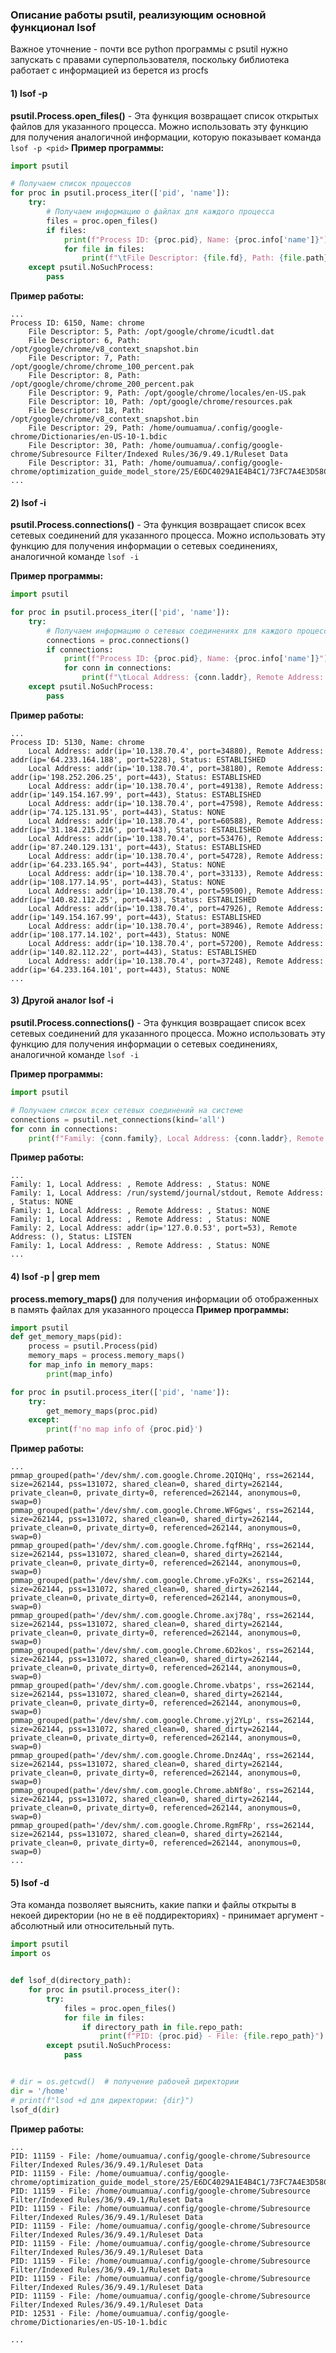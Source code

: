 ### Описание работы psutil, реализующим основной функционал lsof
Важное уточнение - почти все python программы с psutil нужно запускать с правами суперпользователя, поскольку библиотека работает с информацией из берется из procfs
####  1) lsof -p <pid>
 **psutil.Process.open_files()** - Эта функция возвращает список открытых файлов для указанного процесса. Можно использовать эту функцию для получения аналогичной информации, которую показывает команда `lsof -p <pid>`
**Пример программы:**

```python
import psutil

# Получаем список процессов
for proc in psutil.process_iter(['pid', 'name']):
    try:
        # Получаем информацию о файлaх для каждого процесса
        files = proc.open_files()
        if files:
            print(f"Process ID: {proc.pid}, Name: {proc.info['name']}")
            for file in files:
                print(f"\tFile Descriptor: {file.fd}, Path: {file.path}")
    except psutil.NoSuchProcess:
        pass
```
**Пример работы:** 
```
...
Process ID: 6150, Name: chrome
	File Descriptor: 5, Path: /opt/google/chrome/icudtl.dat
	File Descriptor: 6, Path: /opt/google/chrome/v8_context_snapshot.bin
	File Descriptor: 7, Path: /opt/google/chrome/chrome_100_percent.pak
	File Descriptor: 8, Path: /opt/google/chrome/chrome_200_percent.pak
	File Descriptor: 9, Path: /opt/google/chrome/locales/en-US.pak
	File Descriptor: 10, Path: /opt/google/chrome/resources.pak
	File Descriptor: 18, Path: /opt/google/chrome/v8_context_snapshot.bin
	File Descriptor: 29, Path: /home/oumuamua/.config/google-chrome/Dictionaries/en-US-10-1.bdic
	File Descriptor: 30, Path: /home/oumuamua/.config/google-chrome/Subresource Filter/Indexed Rules/36/9.49.1/Ruleset Data
	File Descriptor: 31, Path: /home/oumuamua/.config/google-chrome/optimization_guide_model_store/25/E6DC4029A1E4B4C1/73FC7A4E3D58C314/visual_
...
```

####  2) lsof -i
**psutil.Process.connections()** - Эта функция возвращает список всех сетевых соединений для указанного процесса. Можно использовать эту функцию для получения информации о сетевых соединениях, аналогичной команде `lsof -i`

**Пример программы:**
```python
import psutil

for proc in psutil.process_iter(['pid', 'name']):
    try:
        # Получаем информацию о сетевых соединениях для каждого процесса
        connections = proc.connections()
        if connections:
            print(f"Process ID: {proc.pid}, Name: {proc.info['name']}")
            for conn in connections:
                print(f"\tLocal Address: {conn.laddr}, Remote Address: {conn.raddr}, Status: {conn.status}")
    except psutil.NoSuchProcess:
        pass
```

**Пример работы:** 
```
...
Process ID: 5130, Name: chrome
	Local Address: addr(ip='10.138.70.4', port=34880), Remote Address: addr(ip='64.233.164.188', port=5228), Status: ESTABLISHED
	Local Address: addr(ip='10.138.70.4', port=38180), Remote Address: addr(ip='198.252.206.25', port=443), Status: ESTABLISHED
	Local Address: addr(ip='10.138.70.4', port=49138), Remote Address: addr(ip='149.154.167.99', port=443), Status: ESTABLISHED
	Local Address: addr(ip='10.138.70.4', port=47598), Remote Address: addr(ip='74.125.131.95', port=443), Status: NONE
	Local Address: addr(ip='10.138.70.4', port=60588), Remote Address: addr(ip='31.184.215.216', port=443), Status: ESTABLISHED
	Local Address: addr(ip='10.138.70.4', port=53476), Remote Address: addr(ip='87.240.129.131', port=443), Status: ESTABLISHED
	Local Address: addr(ip='10.138.70.4', port=54728), Remote Address: addr(ip='64.233.165.94', port=443), Status: NONE
	Local Address: addr(ip='10.138.70.4', port=33133), Remote Address: addr(ip='108.177.14.95', port=443), Status: NONE
	Local Address: addr(ip='10.138.70.4', port=59500), Remote Address: addr(ip='140.82.112.25', port=443), Status: ESTABLISHED
	Local Address: addr(ip='10.138.70.4', port=47926), Remote Address: addr(ip='149.154.167.99', port=443), Status: ESTABLISHED
	Local Address: addr(ip='10.138.70.4', port=38946), Remote Address: addr(ip='108.177.14.102', port=443), Status: NONE
	Local Address: addr(ip='10.138.70.4', port=57200), Remote Address: addr(ip='140.82.112.22', port=443), Status: ESTABLISHED
	Local Address: addr(ip='10.138.70.4', port=37248), Remote Address: addr(ip='64.233.164.101', port=443), Status: NONE
...
```



####  3) Другой аналог lsof -i
**psutil.Process.connections()** - Эта функция возвращает список всех сетевых соединений для указанного процесса. Можно использовать эту функцию для получения информации о сетевых соединениях, аналогичной команде `lsof -i`

**Пример программы:**
```python
import psutil

# Получаем список всех сетевых соединений на системе
connections = psutil.net_connections(kind='all')
for conn in connections:
    print(f"Family: {conn.family}, Local Address: {conn.laddr}, Remote Address: {conn.raddr}, Status: {conn.status}")
```

**Пример работы:** 
```
...
Family: 1, Local Address: , Remote Address: , Status: NONE
Family: 1, Local Address: /run/systemd/journal/stdout, Remote Address: , Status: NONE
Family: 1, Local Address: , Remote Address: , Status: NONE
Family: 1, Local Address: , Remote Address: , Status: NONE
Family: 2, Local Address: addr(ip='127.0.0.53', port=53), Remote Address: (), Status: LISTEN
Family: 1, Local Address: , Remote Address: , Status: NONE
...
```


#### 4) lsof -p <pid> | grep mem
**process.memory_maps()** для получения информации об отображенных в память файлах для указанного процесса
**Пример программы:**
```python
import psutil
def get_memory_maps(pid):
    process = psutil.Process(pid)
    memory_maps = process.memory_maps()
    for map_info in memory_maps:
        print(map_info)

for proc in psutil.process_iter(['pid', 'name']):
    try:
        get_memory_maps(proc.pid)
    except:
        print(f'no map info of {proc.pid}')
```



**Пример работы:** 
```
...
pmmap_grouped(path='/dev/shm/.com.google.Chrome.2QIQHq', rss=262144, size=262144, pss=131072, shared_clean=0, shared_dirty=262144, private_clean=0, private_dirty=0, referenced=262144, anonymous=0, swap=0)
pmmap_grouped(path='/dev/shm/.com.google.Chrome.WFGgws', rss=262144, size=262144, pss=131072, shared_clean=0, shared_dirty=262144, private_clean=0, private_dirty=0, referenced=262144, anonymous=0, swap=0)
pmmap_grouped(path='/dev/shm/.com.google.Chrome.fqfRHq', rss=262144, size=262144, pss=131072, shared_clean=0, shared_dirty=262144, private_clean=0, private_dirty=0, referenced=262144, anonymous=0, swap=0)
pmmap_grouped(path='/dev/shm/.com.google.Chrome.yFo2Ks', rss=262144, size=262144, pss=131072, shared_clean=0, shared_dirty=262144, private_clean=0, private_dirty=0, referenced=262144, anonymous=0, swap=0)
pmmap_grouped(path='/dev/shm/.com.google.Chrome.axj78q', rss=262144, size=262144, pss=131072, shared_clean=0, shared_dirty=262144, private_clean=0, private_dirty=0, referenced=262144, anonymous=0, swap=0)
pmmap_grouped(path='/dev/shm/.com.google.Chrome.6D2kos', rss=262144, size=262144, pss=131072, shared_clean=0, shared_dirty=262144, private_clean=0, private_dirty=0, referenced=262144, anonymous=0, swap=0)
pmmap_grouped(path='/dev/shm/.com.google.Chrome.vbatps', rss=262144, size=262144, pss=131072, shared_clean=0, shared_dirty=262144, private_clean=0, private_dirty=0, referenced=262144, anonymous=0, swap=0)
pmmap_grouped(path='/dev/shm/.com.google.Chrome.yj2YLp', rss=262144, size=262144, pss=131072, shared_clean=0, shared_dirty=262144, private_clean=0, private_dirty=0, referenced=262144, anonymous=0, swap=0)
pmmap_grouped(path='/dev/shm/.com.google.Chrome.Dnz4Aq', rss=262144, size=262144, pss=131072, shared_clean=0, shared_dirty=262144, private_clean=0, private_dirty=0, referenced=262144, anonymous=0, swap=0)
pmmap_grouped(path='/dev/shm/.com.google.Chrome.abNf8o', rss=262144, size=262144, pss=131072, shared_clean=0, shared_dirty=262144, private_clean=0, private_dirty=0, referenced=262144, anonymous=0, swap=0)
pmmap_grouped(path='/dev/shm/.com.google.Chrome.RgmFRp', rss=262144, size=262144, pss=131072, shared_clean=0, shared_dirty=262144, private_clean=0, private_dirty=0, referenced=262144, anonymous=0, swap=0)
...
```

#### 5) lsof -d 
Эта команда позволяет выяснить, какие папки и файлы открыты в некоей директории (но не в её поддиректориях) - принимает аргумент - абсолютный или относительный путь.

```python
import psutil
import os


def lsof_d(directory_path):
    for proc in psutil.process_iter():
        try:
            files = proc.open_files()
            for file in files:
                if directory_path in file.repo_path:
                    print(f"PID: {proc.pid} - File: {file.repo_path}")
        except psutil.NoSuchProcess:
            pass


# dir = os.getcwd()  # получение рабочей директории
dir = '/home'
# print(f"lsod +d для директории: {dir}")
lsof_d(dir)
```
**Пример работы:** 
```
...
PID: 11159 - File: /home/oumuamua/.config/google-chrome/Subresource Filter/Indexed Rules/36/9.49.1/Ruleset Data
PID: 11159 - File: /home/oumuamua/.config/google-chrome/optimization_guide_model_store/25/E6DC4029A1E4B4C1/73FC7A4E3D58C314/visual_model_desktop.tflite
PID: 11159 - File: /home/oumuamua/.config/google-chrome/Subresource Filter/Indexed Rules/36/9.49.1/Ruleset Data
PID: 11159 - File: /home/oumuamua/.config/google-chrome/Subresource Filter/Indexed Rules/36/9.49.1/Ruleset Data
PID: 11159 - File: /home/oumuamua/.config/google-chrome/Subresource Filter/Indexed Rules/36/9.49.1/Ruleset Data
PID: 11159 - File: /home/oumuamua/.config/google-chrome/Subresource Filter/Indexed Rules/36/9.49.1/Ruleset Data
PID: 11159 - File: /home/oumuamua/.config/google-chrome/Subresource Filter/Indexed Rules/36/9.49.1/Ruleset Data
PID: 11159 - File: /home/oumuamua/.config/google-chrome/Subresource Filter/Indexed Rules/36/9.49.1/Ruleset Data
PID: 11159 - File: /home/oumuamua/.config/google-chrome/Subresource Filter/Indexed Rules/36/9.49.1/Ruleset Data
PID: 12531 - File: /home/oumuamua/.config/google-chrome/Dictionaries/en-US-10-1.bdic

...
```
